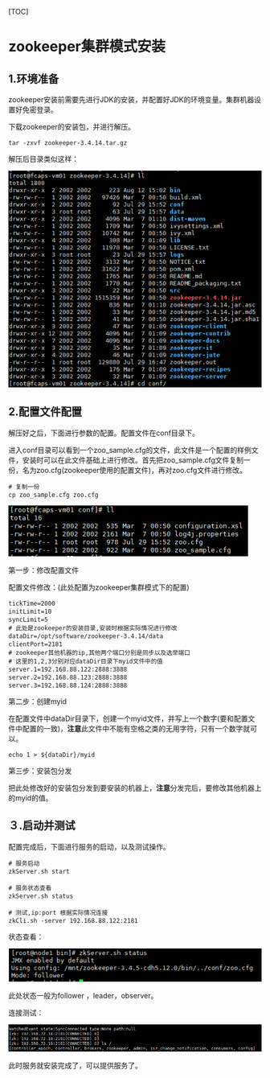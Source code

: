 [TOC]

# zookeeper集群模式安装

## 1.环境准备

zookeeper安装前需要先进行JDK的安装，并配置好JDK的环境变量。集群机器设置好免密登录。

下载zookeeper的安装包，并进行解压。

```shell
tar -zxvf zookeeper-3.4.14.tar.gz
```

解压后目录类似这样：

![](../../image/zookeeper/zookeeper-dir.png)

## 2.配置文件配置

解压好之后，下面进行参数的配置。配置文件在conf目录下。

进入conf目录可以看到一个zoo_sample.cfg的文件，此文件是一个配置的样例文件，安装时可以在此文件基础上进行修改。首先把zoo_sample.cfg文件复制一份，名为zoo.cfg(zookeeper使用的配置文件)，再对zoo.cfg文件进行修改。

```shell
# 复制一份
cp zoo_sample.cfg zoo.cfg
```

![](../../image/zookeeper/zookeeper-conf.png)

第一步：修改配置文件

配置文件修改：(此处配置为zookeeper集群模式下的配置)

```shell
tickTime=2000
initLimit=10
syncLimit=5
# 此处是zookeeper的安装目录,安装时根据实际情况进行修改
dataDir=/opt/software/zookeeper-3.4.14/data
clientPort=2181
# zookeeper其他机器的ip,其他两个端口分别是同步以及选举端口
# 这里的1,2,3分别对应dataDir目录下myid文件中的值
server.1=192.168.88.122:2888:3888
server.2=192.168.88.123:2888:3888
server.3=192.168.88.124:2888:3888

```

第二步：创建myid

在配置文件中dataDir目录下，创建一个myid文件，并写上一个数字(要和配置文件中配置的一致)，**注意**此文件中不能有空格之类的无用字符，只有一个数字就可以。

```shell
echo 1 > ${dataDir}/myid
```

第三步：安装包分发

把此处修改好的安装包分发到要安装的机器上，**注意**分发完后，要修改其他机器上的myid的值。

## ３.启动并测试

配置完成后，下面进行服务的启动，以及测试操作。

```shell
# 服务启动
zkServer.sh start

# 服务状态查看
zkServer.sh status

# 测试,ip:port 根据实际情况连接
zkCli.sh -server 192.168.88.122:2181
```

状态查看：

![](../../image/zookeeper/zookeeper-status.png)

此处状态一般为follower ，leader，observer。

连接测试：

![](../../image/zookeeper/zookeeper-connect.png)

此时服务就安装完成了，可以提供服务了。